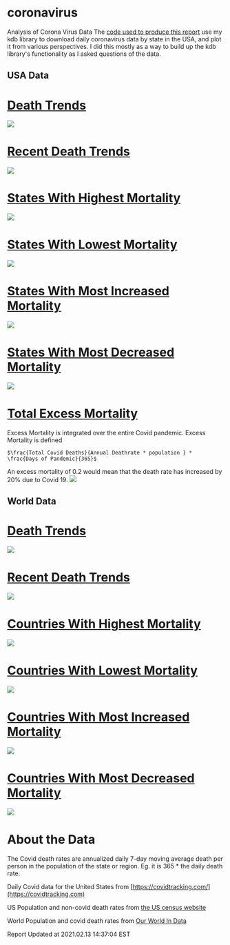 # coronavirus
Analysis of Corona Virus Data
The [code used to produce this report](https://github.com/eichblatt/coronavirus) use my kdb library to download daily coronavirus data by state in the USA, and plot it from various perspectives.
I did this mostly as a way to build up the kdb library's functionality as I asked questions of the data.

## USA Data

# [Death Trends](./death_trends.svg) 
 <img src="./death_trends.svg">
  
# [Recent Death Trends](./recent_death_trends.svg)
 <img src="./recent_death_trends.svg">
 
# [States With Highest Mortality](./worst10.svg) 
 <img src="./worst10.svg">

# [States With Lowest Mortality](./best10.svg) 
 <img src="./best10.svg">

# [States With Most Increased Mortality](./most_increased.svg) 
 <img src="./most_increased.svg">
 
# [States With Most Decreased Mortality](./most_decreased.svg) 
 <img src="./most_decreased.svg">
 
# [Total Excess Mortality](./excess_by_state.svg) 
 Excess Mortality is integrated over the entire Covid pandemic. Excess Mortality is defined 
 ```
 $\frac{Total Covid Deaths}{Annual Deathrate * population } * \frac{Days of Pandemic}{365}$
 ```
 An excess mortality of 0.2 would mean that the 
 death rate has increased by 20% due to Covid 19.
 <img src="./excess_by_state.svg">

## World Data

# [Death Trends](./country_trends.svg)
 <img src="./country_trends.svg">

# [Recent Death Trends](./recent_country_trends.svg)
 <img src="./recent_country_trends.svg">

# [Countries With Highest Mortality](./worst10_countries.svg)
 <img src="./worst10_countries.svg">

# [Countries With Lowest Mortality](./best10_countries.svg)
 <img src="./best10_countries.svg">

# [Countries With Most Increased Mortality](./most_increased_country.svg)
 <img src="./most_increased_country.svg">

# [Countries With Most Decreased Mortality](./most_decreased_country.svg)
 <img src="./most_decreased_country.svg">


# About the Data

The Covid death rates are annualized daily 7-day moving average death per person in the population of the state or region. Eg. it is 365 * the daily death rate. 

Daily Covid data for the United States from [https://covidtracking.com/](https://covidtracking.com)

US Population and non-covid death rates from [the US census website](https://www.census.gov/programs-surveys/popest.html)

World Population and covid death rates from [Our World In Data](https://ourworldindata.org/covid-deaths)


Report Updated at 2021.02.13 14:37:04 EST
